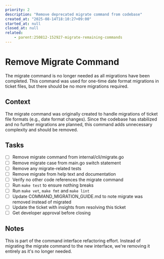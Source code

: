 ```yaml
---
priority: 2
description: "Remove deprecated migrate command from codebase"
created_at: "2025-08-14T18:10:27+09:00"
started_at: null
closed_at: null
related:
    - parent:250812-152927-migrate-remaining-commands
---
```


# Remove Migrate Command

The migrate command is no longer needed as all migrations have been completed. This command was used for one-time date format migrations in ticket files, but there should be no more migrations required.

## Context

The migrate command was originally created to handle migrations of ticket file formats (e.g., date format changes). Since the codebase has stabilized and no further migrations are planned, this command adds unnecessary complexity and should be removed.

## Tasks

- [ ] Remove migrate command from internal/cli/migrate.go
- [ ] Remove migrate case from main.go switch statement
- [ ] Remove any migrate-related tests
- [ ] Remove migrate from help text and documentation
- [ ] Verify no other code references the migrate command
- [ ] Run `make test` to ensure nothing breaks
- [ ] Run `make vet`, `make fmt` and `make lint`
- [ ] Update COMMAND_MIGRATION_GUIDE.md to note migrate was removed instead of migrated
- [ ] Update the ticket with insights from resolving this ticket
- [ ] Get developer approval before closing

## Notes

This is part of the command interface refactoring effort. Instead of migrating the migrate command to the new interface, we're removing it entirely as it's no longer needed.